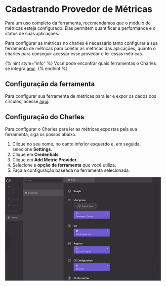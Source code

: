 # Cadastrando Provedor de Métricas

Para um uso completo da ferramenta, recomendamos que o módulo de métricas esteja configurado. Elas permitem quantificar a performance e o status de suas aplicações.

Para configurar as métricas no charles é necessário tanto configurar a sua ferramenta de métricas para coletar as métricas das aplicações, quanto o charles para conseguir acessar esse provedor e ler essas métricas.

{% hint style="info" %}
Você pode encontrar quais ferramentas o Charles se integra [aqui](metrics.md#provedores-aceitos).
{% endhint %}

## Configuração da ferramenta

Para configurar sua ferramenta de métricas para ler e expor os dados dos círculos, acesse [aqui](metrics.md#configuracoes-das-metricas).

## Configuração do Charles

Para configurar o Charles para ler as métricas expostas pela sua ferramenta, siga os passos abaixo.

1. Clique no seu nome, no canto inferior esquerdo e, em seguida, selecione **Settings**.
2. Clique em **Credentials**.
3. Clique em **Add Metric Provider**.
4. Selecione a **opção de ferramenta** que você utiliza.
5. Faça a configuração baseada na ferramenta selecionada.

![](../../.gitbook/assets/metrics-provider.gif)

